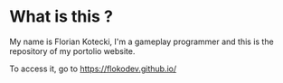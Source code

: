 # What is this ?
My name is Florian Kotecki, I'm a gameplay programmer and this is the repository of my portolio website. 

To access it, go to https://flokodev.github.io/
